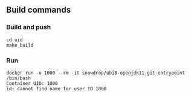 ## Build commands

### Build and push
```shell script
cd uid
make build
```

### Run

```shell script
docker run -u 1000 --rm -it snowdrop/ubi8-openjdk11-git-entrypoint /bin/bash
Container UID: 1000
id: cannot find name for user ID 1000
```

